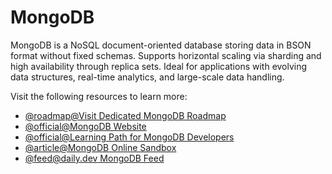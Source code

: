 # MongoDB

MongoDB is a NoSQL document-oriented database storing data in BSON format without fixed schemas. Supports horizontal scaling via sharding and high availability through replica sets. Ideal for applications with evolving data structures, real-time analytics, and large-scale data handling.

Visit the following resources to learn more:

- [@roadmap@Visit Dedicated MongoDB Roadmap](https://roadmap.sh/mongodb)
- [@official@MongoDB Website](https://www.mongodb.com/)
- [@official@Learning Path for MongoDB Developers](https://learn.mongodb.com/catalog)
- [@article@MongoDB Online Sandbox](https://mongoplayground.net/)
- [@feed@daily.dev MongoDB Feed](https://app.daily.dev/tags/mongodb)
